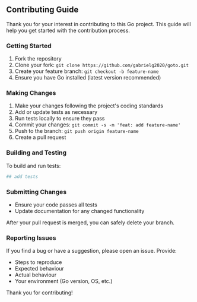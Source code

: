 ## Contributing Guide

Thank you for your interest in contributing to this Go project. This guide will help you get started with the contribution process.

### Getting Started

1. Fork the repository
2. Clone your fork: `git clone https://github.com/gabrielg2020/goto.git`
3. Create your feature branch: `git checkout -b feature-name`
4. Ensure you have Go installed (latest version recommended)

### Making Changes

1. Make your changes following the project's coding standards
2. Add or update tests as necessary
3. Run tests locally to ensure they pass
4. Commit your changes: `git commit -s -m 'feat: add feature-name'`
5. Push to the branch: `git push origin feature-name`
6. Create a pull request

### Building and Testing

To build and run tests:

```sh
## add tests
```

### Submitting Changes

- Ensure your code passes all tests
- Update documentation for any changed functionality

After your pull request is merged, you can safely delete your branch.

### Reporting Issues

If you find a bug or have a suggestion, please open an issue. Provide:

- Steps to reproduce
- Expected behaviour
- Actual behaviour
- Your environment (Go version, OS, etc.)

Thank you for contributing!
